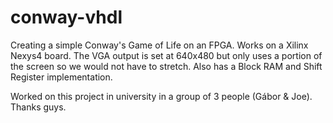 conway-vhdl
===========

Creating a simple Conway's Game of Life on an FPGA.
Works on a Xilinx Nexys4 board.
The VGA output is set at 640x480 but only uses a portion of the screen so we would not have to stretch.
Also has a Block RAM and Shift Register implementation.

Worked on this project in university in a group of 3 people (Gábor & Joe).
Thanks guys.

